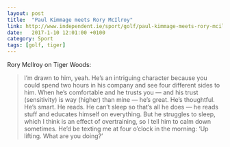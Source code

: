 ```yaml
---
layout: post
title:  "Paul Kimmage meets Rory McIlroy"
link: http://www.independent.ie/sport/golf/paul-kimmage-meets-rory-mcilroy-the-truth-about-the-olympics-close-friendship-with-tiger-and-the-important-things-in-life-35349397.html
date:   2017-1-10 12:01:00 +0100
category: Sport
tags: [golf, tiger]
---
```


Rory McIlroy on Tiger Woods:

>  I’m drawn to him, yeah. He’s an intriguing character because you could spend two hours in his company and see four different sides to him. When he’s comfortable and he trusts you — and his trust (sensitivity) is way (higher) than mine — he’s great. He’s thoughtful. He’s smart. He reads. He can’t sleep so that’s all he does — he reads stuff and educates himself on everything. But he struggles to sleep, which I think is an effect of overtraining, so I tell him to calm down sometimes. He’d be texting me at four o’clock in the morning: ‘Up lifting. What are you doing?’
